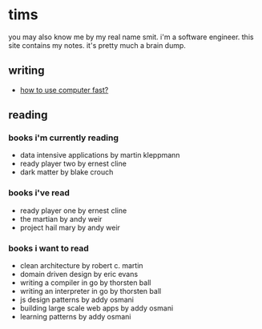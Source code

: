 # tims

you may also know me by my real name smit. i'm a software engineer. this site contains my notes. it's pretty much a brain dump.

## writing

- [how to use computer fast?](/use-computer-fast)

## reading

### books i'm currently reading

- data intensive applications by martin kleppmann
- ready player two by ernest cline
- dark matter by blake crouch

### books i've read

- ready player one by ernest cline
- the martian by andy weir
- project hail mary by andy weir

### books i want to read

- clean architecture by robert c. martin
- domain driven design by eric evans
- writing a compiler in go by thorsten ball
- writing an interpreter in go by thorsten ball
- js design patterns by addy osmani
- building large scale web apps by addy osmani
- learning patterns by addy osmani
